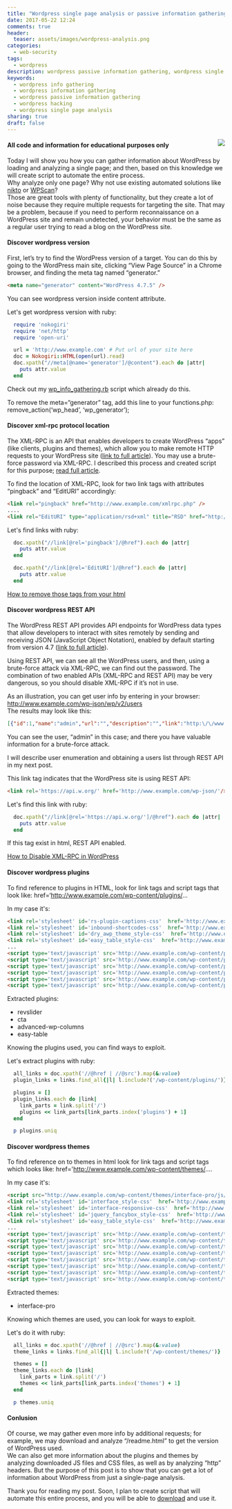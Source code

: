 ```yaml
---
title: "Wordpress single page analysis or passive information gathering"
date: 2017-05-22 12:24
comments: true
header:
  teaser: assets/images/wordpress-analysis.png
categories:
  - web-security
tags:
  - wordpress
description: wordpress passive information gathering, wordpress single page analysis
keywords: 
  - wordpress info gathering
  - wordpress information gathering
  - wordpress passive information gathering
  - wordpress hacking
  - wordpress single page analysis
sharing: true
draft: false
---
```

<img src="/assets/images/wordpress-analysis.png" align="right"/> 

#### All code and information for educational purposes only

Today I will show you how you can gather information about WordPress by loading and analyzing a single page; and then, based on this knowledge we will create script to automate the entire process.  
Why analyze only one page? Why not use existing automated solutions like [nikto](https://cirt.net/nikto2) or [WPScan](https://wpscan.org/)?  
Those are great tools with plenty of functionality, but they create a lot of noise because they require multiple requests for targeting the site. That may be a problem, because if you need to perform reconnaissance on a WordPress site and remain undetected, your behavior must be the same as a regular user trying to read a blog on the WordPress site.

#### Discover wordpress version ####
First, let’s try to find the WordPress version of a target. You can do this by going to the WordPress main site, clicking “View Page Source” in a Chrome browser, and finding the meta tag  named “generator.”

``` html  
<meta name="generator" content="WordPress 4.7.5" />
``` 
You can see wordpress version inside content attribute.

<!-- more -->

Let's get wordpress version with ruby:
``` ruby   
  require 'nokogiri'
  require 'net/http'
  require 'open-uri'

  url = 'http://www.example.com' # Put url of your site here
  doc = Nokogiri::HTML(open(url).read)
  doc.xpath("//meta[@name='generator']/@content").each do |attr|
    puts attr.value
  end
``` 

Check out my [wp_info_gathering.rb](https://github.com/warolv/wordpress-scripts/blob/master/wp_info_gathering.rb) script which already do this.

To remove the meta=“generator” tag, add this line to your functions.php:
remove_action(‘wp_head’, ‘wp_generator’);

#### Discover xml-rpc protocol location ####
The XML-RPC is an API that enables developers to create WordPress “apps” (like clients, plugins and themes), which allow you to make remote HTTP requests to your WordPress site ([link to full article](https://blogvault.net/how-xml-rpc-affects-wordpress-security/)).
You may use a brute-force password via XML-RPC. I described this process and created script for this purpose;  [read full article](http://warolv.net/blog/2017/05/14/wordpress-brute-force-password-attack-using-xmlrpc-api).

To find the location of XML-RPC, look for two link tags with attributes “pingback” and “EditURI” accordingly:
``` html  
<link rel="pingback" href="http://www.example.com/xmlrpc.php" />
....
<link rel="EditURI" type="application/rsd+xml" title="RSD" href="http://www.example.com/xmlrpc.php?rsd" />
``` 

Let's find links with ruby:
``` ruby   
  doc.xpath("//link[@rel='pingback']/@href").each do |attr|
    puts attr.value
  end

  doc.xpath("//link[@rel='EditURI']/@href").each do |attr|
    puts attr.value
  end
``` 

[How to remove those tags from your html](http://infoheap.com/remove-xmlrpc-from-wordpress-headers/)

#### Discover wordpress REST API ####
The WordPress REST API provides API endpoints for WordPress data types that allow developers to interact with sites remotely by sending and receiving JSON (JavaScript Object Notation), enabled by default starting from version 4.7 ([link to full article](https://developer.wordpress.org/rest-api/)). 

Using REST API, we can see all the WordPress users, and then, using a brute-force attack via XML-RPC, we can find out the password.
The combination of two enabled APIs (XML-RPC and REST API) may be very dangerous, so you should disable XML-RPC if it’s not in use.

As an illustration, you can get user info by entering in your browser: http://www.example.com/wp-json/wp/v2/users   
The results may look like this:

``` json
[{"id":1,"name":"admin","url":"","description":"","link":"http:\/\/www.example.com\/author\/admin\/","slug":"admin","avatar_urls":{"24":"http:\/\/0.gravatar.com\/avatar\/fa678936f8098020aafd0e0e9b91ec5d?s=24&d=mm&r=g","48":"http:\/\/0.gravatar.com\/avatar\/fa678936f8098020aafd0e0e9b91ec5d?s=48&d=mm&r=g","96":"http:\/\/0.gravatar.com\/avatar\/fa678936f8098020aafd0e0e9b91ec5d?s=96&d=mm&r=g"},"meta":[],"_links":{"self":[{"href":"http:\/\/www.example.com\/wp-json\/wp\/v2\/users\/1"}],"collection":[{"href":"http:\/\/www.example.com\/wp-json\/wp\/v2\/users"}]}}]
``` 
You can see the user, “admin” in this case; and there you have valuable information for a brute-force attack.

I will describe user enumeration and obtaining a users list through REST API in my next post.

This link tag indicates that the WordPress site is using REST API:

``` html  
<link rel='https://api.w.org/' href='http://www.example.com/wp-json/'/>
``` 

Let's find this link with ruby:
``` ruby   
  doc.xpath("//link[@rel='https://api.w.org/']/@href").each do |attr|
    puts attr.value
  end
``` 

If this tag exist in html, REST API enabled. 

[How to Disable XML-RPC in WordPress](http://www.wpbeginner.com/plugins/how-to-disable-xml-rpc-in-wordpress/)


#### Discover wordpress plugins ####
To find reference to plugins in HTML, look for link tags and script tags that look like: href=‘http://www.example.com/wp-content/plugins/...

In my case it's:
``` html  
<link rel='stylesheet' id='rs-plugin-captions-css'  href='http://www.example.com/wp-content/plugins/revslider/rs-plugin/css/captions.php?rev=4.3.8&#038;ver=4.7.5' type='text/css' media='all' />
<link rel='stylesheet' id='inbound-shortcodes-css'  href='http://www.example.com/wp-content/plugins/cta/shared/shortcodes/css/frontend-render.css?ver=4.7.5' type='text/css' media='all' />
<link rel='stylesheet' id='dry_awp_theme_style-css'  href='http://www.example.com/wp-content/plugins/advanced-wp-columns/assets/css/awp-columns.css?ver=4.7.5' type='text/css' media='all' />
<link rel='stylesheet' id='easy_table_style-css'  href='http://www.example.com/wp-content/plugins/easy-table/themes/default/style.css?ver=1.5.2' type='text/css' media='all' />
...
<script type='text/javascript' src='http://www.example.com/wp-content/plugins/cta/shared/assets/frontend/js/analytics/inboundAnalytics.js?ver=4.7.5'></script>
<script type='text/javascript' src='http://www.example.com/wp-content/plugins/revslider/rs-plugin/js/jquery.themepunch.plugins.min.js?rev=4.3.8&#038;ver=4.7.5'></script>
<script type='text/javascript' src='http://www.example.com/wp-content/plugins/revslider/rs-plugin/js/jquery.themepunch.revolution.min.js?rev=4.3.8&#038;ver=4.7.5'></script>
<script type='text/javascript' src='http://www.example.com/wp-content/plugins/cta/js/cta-load-variation.js?ver=1'></script>
<script type='text/javascript' src='http://www.example.com/wp-content/plugins/cta/shared/assets/global/js/jquery.cookie.js?ver=4.7.5'></script>
<script type='text/javascript' src='http://www.example.com/wp-content/plugins/cta/shared/assets/global/js/jquery.total-storage.min.js?ver=4.7.5'></script>
``` 

Extracted plugins:  

* revslider
* cta
* advanced-wp-columns
* easy-table

Knowing the plugins used, you can find ways to exploit.

Let's extract plugins with ruby:
``` ruby   
  all_links = doc.xpath('//@href | //@src').map(&:value)
  plugin_links = links.find_all{|l| l.include?('/wp-content/plugins/')}

  plugins = []
  plugin_links.each do |link|
    link_parts = link.split('/')
    plugins << link_parts[link_parts.index('plugins') + 1]
  end

  p plugins.uniq
``` 

#### Discover wordpress themes ####
To find reference on to themes in html look for link tags and script tags which looks like: href='http://www.example.com/wp-content/themes/....

In my case it's:
``` html  
<script src="http://www.example.com/wp-content/themes/interface-pro/js/html5.js"></script>
<link rel='stylesheet' id='interface_style-css'  href='http://www.example.com/wp-content/themes/interface-pro/style.css?ver=4.7.5' type='text/css' media='all' />
<link rel='stylesheet' id='interface-responsive-css'  href='http://www.example.com/wp-content/themes/interface-pro/css/responsive.css?ver=4.7.5' type='text/css' media='all' />
<link rel='stylesheet' id='jquery_fancybox_style-css'  href='http://www.example.com/wp-content/themes/interface-pro/css/jquery.fancybox-1.3.4.css?ver=4.7.5' type='text/css' media='all' />
<link rel='stylesheet' id='easy_table_style-css'  href='http://www.example.com/wp-content/plugins/easy-table/themes/default/style.css?ver=1.5.2' type='text/css' media='all' />
...
<script type='text/javascript' src='http://www.example.com/wp-content/themes/interface-pro/js/backtotop.js?ver=4.7.5'></script>
<script type='text/javascript' src='http://www.example.com/wp-content/themes/interface-pro/js/scripts.js?ver=4.7.5'></script>
<script type='text/javascript' src='http://www.example.com/wp-content/themes/interface-pro/js/jquery.custom.js?ver=4.7.5'></script>
<script type='text/javascript' src='http://www.example.com/wp-content/themes/interface-pro/js/jquery.easing.1.3.js?ver=1'></script>
<script type='text/javascript' src='http://www.example.com/wp-content/themes/interface-pro/js/jquery.quicksand.js?ver=1'></script>
<script type='text/javascript' src='http://www.example.com/wp-content/themes/interface-pro/js/jquery.cycle.all.min.js?ver=2.9999.5'></script>
<script type='text/javascript' src='http://www.example.com/wp-content/themes/interface-pro/js/jquery.fancybox-1.3.4.pack.js?ver=1.3.4'></script>
<script type='text/javascript' src='http://www.example.com/wp-content/themes/interface-pro/js/interface-custom-fancybox-script.js?ver=4.7.5'></script>
``` 

Extracted themes:

* interface-pro

Knowing which themes are used, you can look for ways to exploit.

Let's do it with ruby:
``` ruby   
  all_links = doc.xpath('//@href | //@src').map(&:value)
  theme_links = links.find_all{|l| l.include?('/wp-content/themes/')}

  themes = []
  theme_links.each do |link|
    link_parts = link.split('/')
    themes << link_parts[link_parts.index('themes') + 1]
  end

  p themes.uniq
``` 

#### Conlusion ####
Of course, we may gather even more info by additional requests; for example, we may download and analyze “/readme.html” to get the version of WordPress used.  
We can also get more information about the plugins and themes by analyzing downloaded JS files and CSS files, as well as by analyzing “http” headers.
But the purpose of this post is to show that you can get a lot of information about WordPress from just a single-page analysis.

Thank you for reading my post. Soon, I plan to create script that will automate this entire process, and you will be able to [download](https://github.com/warolv/wordpress-scripts/blob/master/wp_single_page_analysis.rb) and use it.